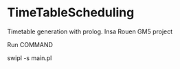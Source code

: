 # TimeTableScheduling
Timetable generation with prolog. Insa Rouen GM5 project

Run COMMAND

swipl -s main.pl
